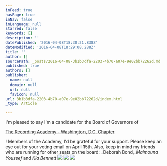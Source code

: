 ```yaml
---
inFeed: true
hasPage: true
inNav: false
inLanguage: null
starred: false
keywords: []
description: ''
datePublished: '2016-04-08T18:30:21.838Z'
dateModified: '2016-04-08T18:29:08.288Z'
title: ''
author: []
sourcePath: _posts/2016-04-08-3b1b3dfa-2203-4b70-a07e-9e02bb72262d.md
published: true
authors: []
publisher:
  name: null
  domain: null
  url: null
  favicon: null
url: 3b1b3dfa-2203-4b70-a07e-9e02bb72262d/index.html
_type: Article

---
```

I'm pleased to say I'm a candidate for the Board of Governors of

[The Recording Academy - Washington, D.C. Chapter][0]

! Members of the Academy, I'd be grateful for your support. Please keep an eye out for your voting email on April 15th. Also, keep in mind my friends who are running for other seats on the board: _Deborah Bond,__Maimouna Youssef_ and _Kia Bennett_
![](https://the-grid-user-content.s3-us-west-2.amazonaws.com/95e6b3c2-bc7f-4ed1-be03-d74225d392e7.jpg)
![](https://the-grid-user-content.s3-us-west-2.amazonaws.com/46d62b14-d632-4628-9dbb-f4ce8b1538b6.jpg)
![](https://the-grid-user-content.s3-us-west-2.amazonaws.com/cb773572-f20f-4517-a1c3-82a93b101168.jpg)

[0]: https://www.facebook.com/TRADCChapter/